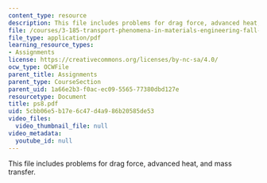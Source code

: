 ```yaml
---
content_type: resource
description: This file includes problems for drag force, advanced heat, and mass transfer.
file: /courses/3-185-transport-phenomena-in-materials-engineering-fall-2003/5cbb06e5b17e6c47d4a986b20585de53_ps8.pdf
file_type: application/pdf
learning_resource_types:
- Assignments
license: https://creativecommons.org/licenses/by-nc-sa/4.0/
ocw_type: OCWFile
parent_title: Assignments
parent_type: CourseSection
parent_uid: 1a66e2b3-f0ac-ec09-5565-77380dbd127e
resourcetype: Document
title: ps8.pdf
uid: 5cbb06e5-b17e-6c47-d4a9-86b20585de53
video_files:
  video_thumbnail_file: null
video_metadata:
  youtube_id: null
---
```

This file includes problems for drag force, advanced heat, and mass transfer.